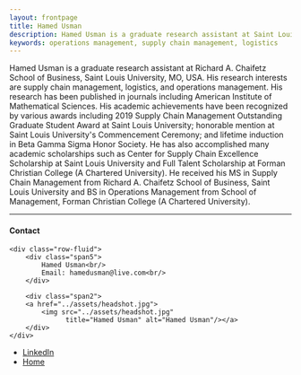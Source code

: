 ```yaml
---
layout: frontpage
title: Hamed Usman
description: Hamed Usman is a graduate research assistant at Saint Louis University. 
keywords: operations management, supply chain management, logistics
---
```


Hamed Usman is a graduate research assistant at Richard A. Chaifetz School of Business, Saint Louis University, MO, USA. His research interests are supply chain management, logistics, and operations management. His research has been published in journals including American Institute of Mathematical Sciences. His academic achievements have been recognized by various awards including 2019 Supply Chain Management Outstanding Graduate Student Award at Saint Louis University; honorable mention at Saint Louis University's Commencement Ceremony; and lifetime induction in Beta Gamma Sigma Honor Society. He has also accomplished many academic scholarships such as Center for Supply Chain Excellence Scholarship at Saint Louis University and Full Talent Scholarship at Forman Christian College (A Chartered University). He received his MS in Supply Chain Management from Richard A. Chaifetz School of Business, Saint Louis University and BS in Operations Management from School of Management, Forman Christian College (A Chartered University).

---


<div class="container">
<h4><a name="contact"></a>Contact</h4>

    <div class="row-fluid">
        <div class="span5">
            Hamed Usman<br/>
            Email: hamedusman@live.com<br/>
        </div>

        <div class="span2">
        <a href="../assets/headshot.jpg">
            <img src="../assets/headshot.jpg"
                  title="Hamed Usman" alt="Hamed Usman"/></a>
        </div>
    </div>
</div>

<div class="navbar">
  <div class="navbar-inner">
      <ul class="nav">
          <li><a href="https://linkedin.com/in/hamedusman">LinkedIn</a></li>
          <li><a href="https://hamedusman.github.io">Home</a></li>
      </ul>
  </div>
</div>
